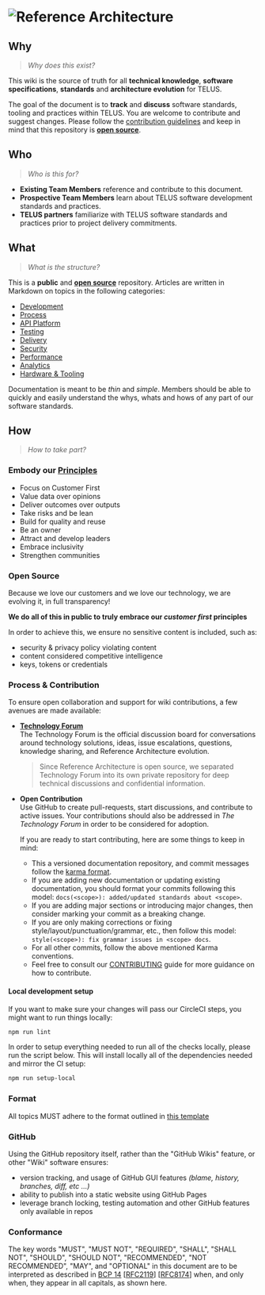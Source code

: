 # ![Reference Architecture](assets/logo.svg "Reference Architecture")

## Why

> _Why does this exist?_

This wiki is the source of truth for all **technical knowledge**, **software specifications**, **standards** and **architecture evolution** for TELUS.

The goal of the document is to **track** and **discuss** software standards, tooling and practices within TELUS. You are welcome to contribute and suggest changes. Please follow the [contribution guidelines](.github/CONTRIBUTING.md) and keep in mind that this repository is [**open source**](#open-source).

## Who

> _Who is this for?_

- **Existing Team Members** reference and contribute to this document.
- **Prospective Team Members** learn about TELUS software development standards and practices.
- **TELUS partners** familiarize with TELUS software standards and practices prior to project delivery commitments.

## What

> _What is the structure?_

This is a **public** and [**open source**](#open-source) repository. Articles are written in Markdown on topics in the following categories:

- [Development](development/README.md)
- [Process](process/README.md)
- [API Platform](api/README.md)
- [Testing](testing/README.md)
- [Delivery](delivery/README.md)
- [Security](security/README.md)
- [Performance](performance/README.md)
- [Analytics](analytics/README.md)
- [Hardware & Tooling](equipment/README.md)

Documentation is meant to be _thin_ and _simple_. Members should be able to quickly and easily understand the whys, whats and hows of any part of our software standards.
## How

> _How to take part?_

### Embody our [Principles][digital-principles]

- Focus on Customer First
- Value data over opinions
- Deliver outcomes over outputs
- Take risks and be lean
- Build for quality and reuse
- Be an owner
- Attract and develop leaders
- Embrace inclusivity
- Strengthen communities

### Open Source

Because we love our customers and we love our technology, we are evolving it, in full transparency!

<!--lint disable no-emphasis-as-heading-->
**We do all of this in public to truly embrace our _customer first_ principles**

In order to achieve this, we ensure no sensitive content is included, such as:

- security & privacy policy violating content
- content considered competitive intelligence
- keys, tokens or credentials

### Process & Contribution

To ensure open collaboration and support for wiki contributions, a few avenues are made available:

- [**Technology Forum**][technology-forum]  
  The Technology Forum is the official discussion board for conversations around
  technology solutions, ideas, issue escalations, questions, knowledge sharing,
  and Reference Architecture evolution.

  > Since Reference Architecture is open source, we separated Technology Forum into
  > its own private repository for deep technical discussions and confidential information.

- **Open Contribution**  
  Use GitHub to create pull-requests, start discussions, and contribute to active issues.
  Your contributions should also be addressed in _The Technology Forum_ in order to be considered for adoption. 

  If you are ready to start contributing, here are some things to keep in mind:
  - This a versioned documentation repository, and commit messages follow the [karma format][karma-format].
  - If you are adding new documentation or updating existing documentation, you should format your commits following this model: `docs(<scope>): added/updated standards about <scope>`. 
  - If you are adding major sections or introducing major changes, then consider marking your commit as a breaking change.
  - If you are only making corrections or fixing style/layout/punctuation/grammar, etc., then follow this model: `style(<scope>): fix grammar issues in <scope> docs`.
  - For all other commits, follow the above mentioned Karma conventions.
  - Feel free to consult our [CONTRIBUTING](./.github/CONTRIBUTING.md) guide for more guidance on how to contribute.

#### Local development setup

If you want to make sure your changes will pass our CircleCI steps, you might want to run things locally:

```bash
npm run lint
```

In order to setup everything needed to run all of the checks locally, please run the script below. This will install locally all of the dependencies needed and mirror the CI setup:

```bash
npm run setup-local
```

### Format

All topics MUST adhere to the format outlined in [this template](.template.md)

### GitHub

Using the GitHub repository itself, rather than the "GitHub Wikis" feature, or other "Wiki" software ensures:

- version tracking, and usage of GitHub GUI features _(blame, history, branches, diff, etc ...)_
- ability to publish into a static website using GitHub Pages
- leverage branch locking, testing automation and other GitHub features only available in repos

### Conformance

The key words "MUST", "MUST NOT", "REQUIRED", "SHALL", "SHALL NOT", "SHOULD", "SHOULD NOT", "RECOMMENDED", "NOT RECOMMENDED", "MAY", and "OPTIONAL" in this document are to be interpreted as described in [BCP 14][bcp14] [[RFC2119][rfc2119]] [[RFC8174][rfc8174]] when, and only when, they appear in all capitals, as shown here.

[digital-principles]: https://www.telus.com/en/digital/about-us/our-principles
[technology-forum]: https://github.com/telus/technology-forum
[bcp14]: https://tools.ietf.org/html/bcp14
[rfc2119]: https://tools.ietf.org/html/rfc2119
[rfc8174]: https://tools.ietf.org/html/rfc8174
[karma-format]: https://karma-runner.github.io/1.0/dev/git-commit-msg.html
